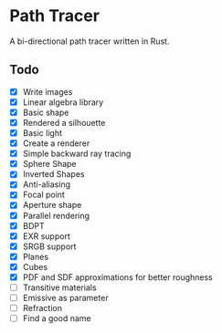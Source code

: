 # Path Tracer
A bi-directional path tracer written in Rust.

## Todo
- [X] Write images
- [X] Linear algebra library
- [X] Basic shape
- [X] Rendered a silhouette
- [X] Basic light
- [X] Create a renderer
- [X] Simple backward ray tracing
- [X] Sphere Shape
- [X] Inverted Shapes
- [X] Anti-aliasing
- [X] Focal point
- [X] Aperture shape
- [X] Parallel rendering
- [X] BDPT
- [X] EXR support
- [X] SRGB support
- [X] Planes
- [X] Cubes
- [X] PDF and SDF approximations for better roughness
- [ ] Transitive materials
- [ ] Emissive as parameter
- [ ] Refraction
- [ ] Find a good name